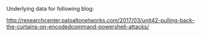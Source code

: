 Underlying data for following blog:

http://researchcenter.paloaltonetworks.com/2017/03/unit42-pulling-back-the-curtains-on-encodedcommand-powershell-attacks/
